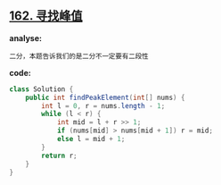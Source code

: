 ## [162. 寻找峰值](https://leetcode-cn.com/problems/find-peak-element/)

**analyse:**

```
二分，本题告诉我们的是二分不一定要有二段性
```

**code:**

```java
class Solution {
    public int findPeakElement(int[] nums) {
        int l = 0, r = nums.length - 1;
        while (l < r) {
            int mid = l + r >> 1;
            if (nums[mid] > nums[mid + 1]) r = mid;
            else l = mid + 1;
        }
        return r;
    }
}
```


